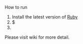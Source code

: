 How to run

1. Install the latest version of [Ruby](https://www.ruby-lang.org/ja/downloads/)
2. $
3. 
Please visit wiki for more detail.
